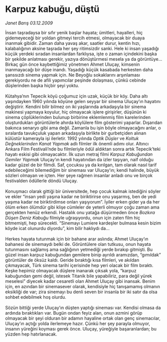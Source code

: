 # Karpuz kabuğu, düştü

*Janet Barış 03.12.2009*

<div class="taraf_structure_2col_1zq">
<div class="margen_n">



 <p>İnsan taşradaysa bir sıfır yenik başlar hayata; ümitleri, hayalleri, hiç gidemeyeceği bir yoldan gitmeyi tercih etmesi, olmayacak bir duaya inanmak gibidir. Zaman daha yavaş akar, saatler durur, kentin hızı, kalabalığının aksine taşrada her şey ritimsizdir sanki. Hele ki insan yaşadığı küçük yerdeki sıradan insanlardan farklıysa, işte o zaman içindekini başka bir şekilde anlatması gerekir, yazıya dönüştürmesi mesela ya da görüntüye... Birkaç gün önce kaybettiğimiz yönetmen Ahmet Uluçay, kimsenin inanmayacağı bir düşe inandı. Yaşadığı küçük kasabada herkesten daha şanssızdı sinema yapmak için. Ne Beyoğlu sokaklarını arşınlaması gerekiyordu ne de afili yapımcılar peşinde dolaşması, çünkü cebinde düşlerinden başka hiçbir şeyi yoktu. <br/><br/>Kütahya’nın Tepecik köyü çoğumuz için uzak, küçük bir köy. Daha altı yaşındayken 1960 yılında köyüne gelen seyyar bir sinema Uluçay’ın hayatını değiştirir. Kendini bilir bilmez on iki yaşlarında arkadaşıyla bir sinema makinesi yapmaya koyulur, hiç olmayacak işlere girişirler, düşünün ki sinema çöplüklerinden bulunup birbirine eklemlenmiş film karelerinden oluşturdukları görüntülerle ahırda köylülere film gösterimi yaparlar. Dışarıdan bakınca senaryo gibi ama değil. Zamanla bu işin böyle olmayacağını anlar, o sıralarda tavukçuluk yapan arkadaşıyla birlikte bir gurbetçiden alınan külüstür kamerayla işi ilerletir. 1992 yılında <i>Optik Düşler</i> ve <i>Koltuk Değneklerinden Kanat Yapmak</i> adlı filmler ilk önemli adımı olur. Altıncı Ankara Film Festivali’nde bu filmleriyle ödül aldıktan sonra artık Tepecik’teki hayatı eskisi gibi olmayacaktır. İlk uzun metraj filmi <i>Karpuz Kabuğundan Gemiler Yapmak</i> Uluçay’ın kendi hayatından da izler taşıyan, naif olduğu kadar güzel de bir filmdi. Saf, çocuksu ya da kırılgan, tam olarak nasıl tarif edebileceğimi bilemediğim bir sineması var Uluçay’ın; kendi halinde, büyük sözleri olmayan ve içten. Her şeye rağmen insanlar anladı onu ve birçok festivalden ödüllerle döndü Uluçay. <br/><br/>Konuşmacı olarak gittiği bir üniversitede, hep çocuk kalmak istediğini söyler ve ekler “insan yedi yaşına kadar ne biriktirirse onu yaşarmış, ben de yedi yaşıma kadar ne biriktirdimse onları yaşıyorum”. İyiler erken gider ya da her ölüm erken ölümdür gibi klişe cümleler de yeterli olmuyor çoğu zaman ama gerçekten henüz erkendi. Hastalık onu yatağa düşürmeden önce <i>Bozkıra Düşen Deniz Kabuğu</i> filmiyle uğraşıyordu, onun için zaten film hiç bitmemişti, hep sürecekti. “Sinemayı Lumiere kardeşler bulmasa kesin bizim köyde icat olunurdu diyordu”, kim bilir haklıydı da... <br/><br/>Herkes hayata tutunmak için bir bahane arar aslında; Ahmet Uluçay’ın bahanesi de sinemaydı belki de. Görüntülere olan tutkusu, onun hayata tutunmasını sağlamış ama sağlığının yetmediği yerde bırakıp gitmişti. Bu güzel insan karpuz kabuğundan gemilere binip ayrıldı aramızdan, “gımıldak” görüntüler de öksüz kaldı. Geride bıraktığı kısa filmleri, ve akıldan çıkmayacak, Türk sinema tarihi içerisinde hep yeri olacak bir film bıraktı. Keşke hepimiz olmayacak düşlere inanarak çıksak yola, “karpuz kabuğundan gemi değil, istesek Titanik bile yapabiliriz, para değil yürek meselesi” diyecek kadar cesaretli olan Ahmet Uluçay gibi inansak. Benim için, en azından bir sinemasever olarak, kendisiyle hiç tanışamamış olmanın eksikliği de var; zira sinemayı bu denli seven bir insanla bir iki satır da olsa sohbet edebilmek hoş olurdu. <br/><br/>Sözün bittiği yerde Uluçay’ın düşten yaptığı sineması var. Kendisi olmasa da ardında bıraktıkları var. Bugün ondan feyiz alan, onun azmini görüp olmayacak bir şeyi olduran bir adamın hayaline ortak olan genç sinemacılar, Uluçay’ın açtığı yolda ilerlemeye hazır. Çünkü her şey parayla olmuyor, insanın yüreğini koyması gerek önce. Uluçay, yüreğiyle başaranlardan; bu yüzden hep hatırlanacak.</p>
<br/>
<br/>
<br/>



<br/>


<div id="taraf_not">
</div>

</div>


</div>
